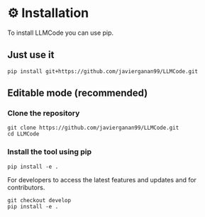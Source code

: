 # ⚙️ Installation

To install LLMCode you can use pip.

## Just use it

```ssh
pip install git+https://github.com/javierganan99/LLMCode.git
```

## Editable mode (recommended)

### Clone the repository

```ssh
git clone https://github.com/javierganan99/LLMCode.git
cd LLMCode
```

### Install the tool using pip

```ssh
pip install -e .
```

For developers to access the latest features and updates and for contributors.

```ssh
git checkout develop
pip install -e .
```
